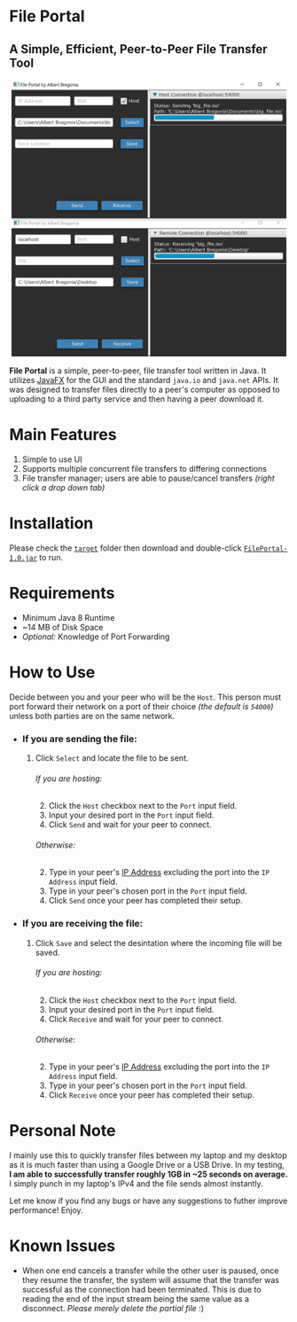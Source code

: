 # File Portal
## A Simple, Efficient, Peer-to-Peer File Transfer Tool

<p align="center">
  <img title="Tool" src="/src/main/resources/fp2.png" height="500px"></img>
</p>

**File Portal** is a simple, peer-to-peer, file transfer tool written in Java. It utilizes [JavaFX](https://openjfx.io/) for the GUI and the standard `java.io` and `java.net` APIs. It was designed to transfer files directly to a peer's computer as opposed to uploading to a third party service and then having a peer download it.

# Main Features
1. Simple to use UI
2. Supports multiple concurrent file transfers to differing connections
3. File transfer manager; users are able to pause/cancel transfers *(right click a drop down tab)*

# Installation
Please check the [`target`](https://github.com/albertbregonia/File-Portal/tree/master/target) folder then download and double-click [`FilePortal-1.0.jar`](https://github.com/albertbregonia/File-Portal/blob/master/target/FilePortal-1.0.jar) to run.

# Requirements
- Minimum Java 8 Runtime
- ~14 MB of Disk Space
- *Optional:* Knowledge of Port Forwarding

# How to Use
Decide between you and your peer who will be the `Host`. This person must port forward their network on a port of their choice *(the default is `54000`)* unless both parties are on the same network.
- ### If you are sending the file:
  1. Click `Select` and locate the file to be sent.
      ###### If you are hosting:
        2. Click the `Host` checkbox next to the `Port` input field.
        3. Input your desired port in the `Port` input field.
        4. Click `Send` and wait for your peer to connect.
      ###### Otherwise:
        2. Type in your peer's [IP Address](https://www.whatsmyip.org/) excluding the port into the `IP Address` input field.
        3. Type in your peer's chosen port in the `Port` input field.
        4. Click `Send` once your peer has completed their setup.
- ### If you are receiving the file:
  1. Click `Save` and select the desintation where the incoming file will be saved.
      ###### If you are hosting:
        2. Click the `Host` checkbox next to the `Port` input field.
        3. Input your desired port in the `Port` input field.
        4. Click `Receive` and wait for your peer to connect.
      ###### Otherwise:
        2. Type in your peer's [IP Address](https://www.whatsmyip.org/) excluding the port into the `IP Address` input field.
        3. Type in your peer's chosen port in the `Port` input field.
        4. Click `Receive` once your peer has completed their setup.

# Personal Note
I mainly use this to quickly transfer files between my laptop and my desktop as it is much faster than using a Google Drive or a USB Drive. In my testing, **I am able to successfully transfer roughly 1GB in ~25 seconds on average.** I simply punch in my laptop's IPv4 and the file sends almost instantly.

Let me know if you find any bugs or have any suggestions to futher improve performance! Enjoy.

# Known Issues
- When one end cancels a transfer while the other user is paused, once they resume the transfer, the system will assume that the transfer was successful as the connection had been terminated. This is due to reading the end of the input stream being the same value as a disconnect. *Please merely delete the partial file* :)